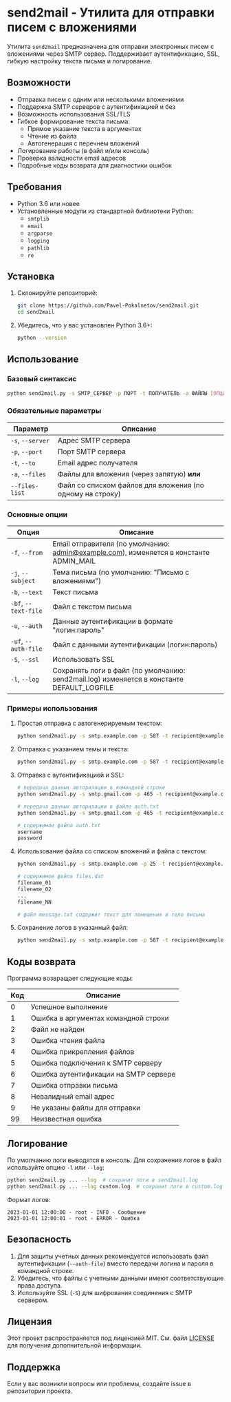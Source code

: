 # send2mail - Утилита для отправки писем с вложениями

Утилита `send2mail` предназначена для отправки электронных писем с вложениями через SMTP сервер. Поддерживает аутентификацию, SSL, гибкую настройку текста письма и логирование.

## Возможности

- Отправка писем с одним или несколькими вложениями
- Поддержка SMTP серверов с аутентификацией и без
- Возможность использования SSL/TLS
- Гибкое формирование текста письма:
  - Прямое указание текста в аргументах
  - Чтение из файла
  - Автогенерация с перечнем вложений
- Логирование работы (в файл и/или консоль)
- Проверка валидности email адресов
- Подробные коды возврата для диагностики ошибок

## Требования

- Python 3.6 или новее
- Установленные модули из стандартной библиотеки Python:
  - `smtplib`
  - `email`
  - `argparse`
  - `logging`
  - `pathlib`
  - `re`

## Установка

1. Склонируйте репозиторий:
   ```bash
   git clone https://github.com/Pavel-Pokalnetov/send2mail.git
   cd send2mail
   ```

2. Убедитесь, что у вас установлен Python 3.6+:
   ```bash
   python --version
   ```

## Использование

### Базовый синтаксис

```bash
python send2mail.py -s SMTP_СЕРВЕР -p ПОРТ -t ПОЛУЧАТЕЛЬ -a ФАЙЛЫ [ОПЦИИ]
```

### Обязательные параметры

| Параметр            | Описание                                                  |
|---------------------|-----------------------------------------------------------|
| `-s`, `--server`    | Адрес SMTP сервера                                        |
| `-p`, `--port`      | Порт SMTP сервера                                         |
| `-t`, `--to`        | Email адрес получателя                                    |
| `-a`, `--files`     | Файлы для вложения (через запятую) **или**                |
| `--files-list`      | Файл со списком файлов для вложения (по одному на строку) |

### Основные опции

| Опция                | Описание                                                                                   |
|----------------------|--------------------------------------------------------------------------------------------|
| `-f`, `--from`       | Email отправителя (по умолчанию: admin@example.com), изменяется в константе ADMIN_MAIL     |
| `-j`, `--subject`    | Тема письма (по умолчанию: "Письмо с вложениями")                                          |
| `-b`, `--text`       | Текст письма                                                                               |
| `-bf`, `--text-file` | Файл с текстом письма                                                                      |
| `-u`, `--auth`       | Данные аутентификации в формате "логин:пароль"                                             |
| `-uf`, `--auth-file` | Файл с данными аутентификации (логин:пароль)                                               |
| `-S`, `--ssl`        | Использовать SSL                                                                           |
| `-l`, `--log`        | Сохранять логи в файл (по умолчанию: send2mail.log) изменяется в константе DEFAULT_LOGFILE |

### Примеры использования

1. Простая отправка с автогенерируемым текстом:
   ```bash
   python send2mail.py -s smtp.example.com -p 587 -t recipient@example.com -a file1.pdf,file2.jpg
   ```

2. Отправка с указанием темы и текста:
   ```bash
   python send2mail.py -s smtp.example.com -p 587 -t recipient@example.com -a document.docx -j "Ваши документы" -b "Привет! Отправляю запрошенные файлы."
   ```

3. Отправка с аутентификацией и SSL:
   ```bash
   # передача данных авторизации в командной строке
   python send2mail.py -s smtp.gmail.com -p 465 -t recipient@example.com -a report.pdf -u username:password -S

   # передача данных авторизации в файле auth.txt
   python send2mail.py -s smtp.gmail.com -p 465 -t recipient@example.com -a report.pdf -uf auth.txt -S

   # содержимое файла auth.txt
   username
   password
   ```

4. Использование файла со списком вложений и файла с текстом:
   ```bash
   python send2mail.py -s smtp.example.com -p 25 -t recipient@example.com --files-list files.dat --text-file message.txt 

   # содержимое файла files.dat
   filename_01
   filename_02
   ...
   filename_NN

   # файл message.txt содержит текст для помещения в тело письма

   ```

5. Сохранение логов в указанный файл:
   ```bash
   python send2mail.py -s smtp.example.com -p 587 -t recipient@example.com -a data.csv --log mylog.txt
   ```

## Коды возврата

Программа возвращает следующие коды:

| Код    | Описание                                |
|--------|-----------------------------------------|
| 0      | Успешное выполнение                     |
| 1      | Ошибка в аргументах командной строки    |
| 2      | Файл не найден                          |
| 3      | Ошибка чтения файла                     |
| 4      | Ошибка прикрепления файлов              |
| 5      | Ошибка подключения к SMTP серверу       |
| 6      | Ошибка аутентификации на SMTP сервере   |
| 7      | Ошибка отправки письма                  |
| 8      | Невалидный email адрес                  |
| 9      | Не указаны файлы для отправки           |
| 99     | Неизвестная ошибка                      |

## Логирование

По умолчанию логи выводятся в консоль. Для сохранения логов в файл используйте опцию `-l` или `--log`:

```bash
python send2mail.py ... --log  # сохранит логи в send2mail.log
python send2mail.py ... --log custom.log  # сохранит логи в custom.log
```

Формат логов:
```
2023-01-01 12:00:00 - root - INFO - Сообщение
2023-01-01 12:00:01 - root - ERROR - Ошибка
```

## Безопасность

1. Для защиты учетных данных рекомендуется использовать файл аутентификации (`--auth-file`) вместо передачи логина и пароля в командной строке.
2. Убедитесь, что файлы с учетными данными имеют соответствующие права доступа.
3. Используйте SSL (`-S`) для шифрования соединения с SMTP сервером.

## Лицензия

Этот проект распространяется под лицензией MIT. См. файл [LICENSE](LICENSE.md) для получения дополнительной информации.

## Поддержка

Если у вас возникли вопросы или проблемы, создайте issue в репозитории проекта.

